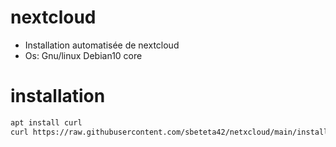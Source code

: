 # nextcloud
- Installation automatisée de nextcloud
- Os: Gnu/linux Debian10 core

# installation
```bash
apt install curl
curl https://raw.githubusercontent.com/sbeteta42/netxcloud/main/install_netxcloud.sh| sudo sh -


